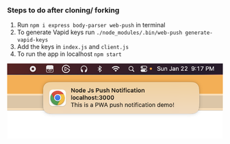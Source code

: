### Steps to do after cloning/ forking

1. Run `npm i express body-parser web-push` in terminal
2. To generate Vapid keys run `./node_modules/.bin/web-push generate-vapid-keys`
3. Add the keys in `index.js` and `client.js`
4. To run the app in localhost `npm start`

![Push notification](https://github.com/sdkdeepa/pwa-push-notification/blob/main/notification.png)
